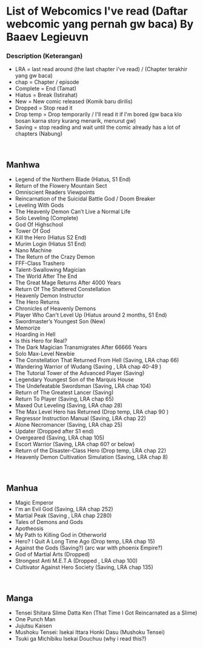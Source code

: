# List of Webcomics I've read (Daftar webcomic yang pernah gw baca) By Baaev Legieuvn



### Description (Keterangan)
- LRA = last read around (the last chapter i've read) / (Chapter terakhir yang gw baca)
- chap = Chapter / episode
- Complete = End (Tamat)
- Hiatus = Break (Istirahat)
- New = New comic released (Komik baru dirilis)
- Dropped = Stop read it
- Drop temp = Drop temporarily / I'll read it if I'm bored (gw baca klo bosan karna story kurang menarik, menurut gw)
- Saving = stop reading and wait until the comic already has a lot of chapters (Nabung)

<br>

## Manhwa

- Legend of the Northern Blade (Hiatus, S1 End)
- Return of the Flowery Mountain Sect
- Omniscient Readers Viewpoints
- Reincarnation of the Suicidal Battle God / Doom Breaker
- Leveling With Gods
- The Heavenly Demon Can’t Live a Normal Life
- Solo Leveling (Complete)
- God Of Highschool
- Tower Of God
- Kill the Hero (Hiatus S2 End)
- Murim Login (Hiatus S1 End)
- Nano Machine
- The Return of the Crazy Demon
- FFF-Class Trashero
- Talent-Swallowing Magician
- The World After The End
- The Great Mage Returns After 4000 Years
- Return Of The Shattered Constellation
- Heavenly Demon Instructor
- The Hero Returns
- Chronicles of Heavenly Demons
- Player Who Can't Level Up (Hiatus around 2 months, S1 End)
- Swordmaster’s Youngest Son (New)
- Memorize
- Hoarding in Hell
- Is this Hero for Real?
- The Dark Magician Transmigrates After 66666 Years
- Solo Max-Level Newbie
- The Constellation That Returned From Hell (Saving, LRA chap 66)
- Wandering Warrior of Wudang (Saving , LRA chap 40-49 )
- The Tutorial Tower of the Advanced Player (Saving)
- Legendary Youngest Son of the Marquis House
- The Undefeatable Swordsman (Saving, LRA chap 104)
- Return of The Greatest Lancer (Saving)
- Return To Player (Saving, LRA chap 65)
- Maxed Out Leveling (Saving, LRA chap 28)
- The Max Level Hero has Returned (Drop temp, LRA chap 90 )
- Regressor Instruction Manual (Saving, LRA chap 22)
- Alone Necromancer (Saving, LRA chap 25)
- Updater (Dropped after S1 end)
- Overgeared (Saving, LRA chap 105)
- Escort Warrior (Saving, LRA chap 60? or below)
- Return of the Disaster-Class Hero (Drop temp, LRA chap 22)
- Heavenly Demon Cultivation Simulation (Saving, LRA chap 8)

<br>

## Manhua

- Magic Emperor
- I'm an Evil God (Saving, LRA chap 252)
- Martial Peak (Saving , LRA chap 2280)
- Tales of Demons and Gods
- Apotheosis
- My Path to Killing God in Otherworld
- Hero? I Quit A Long Time Ago (Drop temp, LRA chap 15)
- Against the Gods (Saving?) (arc war with phoenix Empire?)
- God of Martial Arts (Dropped)
- Strongest Anti M.E.T.A (Dropped , LRA chap 100)
- Cultivator Against Hero Society (Saving, LRA chap 135)

<br>

## Manga

- Tensei Shitara Slime Datta Ken (That Time I Got Reincarnated as a Slime)
- One Punch Man
- Jujutsu Kaisen
- Mushoku Tensei: Isekai Ittara Honki Dasu (Mushoku Tensei)
- Tsuki ga Michibiku Isekai Douchuu (why i read this?)